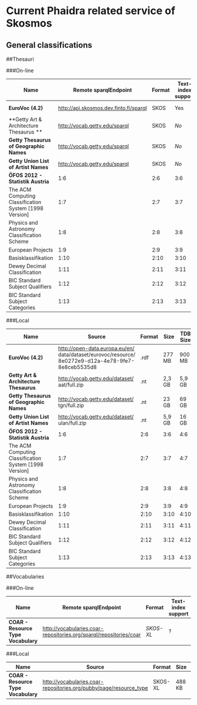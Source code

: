 # Current Phaidra related service of Skosmos

## General classifications

##Thesauri


###On-line


| **Name** | **Remote sparqlEndpoint** | **Format** | **Text-index support** | **uriSpace/sparqlGraph** |  **Works** |
| -- | -- | -- | -- | -- | -- |
| **EuroVoc (4.2)** | http://api.skosmos.dev.finto.fi/sparql | SKOS | Yes | http://eurovoc.europa.eu/ | ![](tick.png) |
| **Getty Art & Architecture Thesaurus **| http://vocab.getty.edu/sparql | SKOS | *No* | http://vocab.getty.edu/aat/ | ![](delete.png) | 
| **Getty Thesaurus of Geographic Names** |  http://vocab.getty.edu/sparql | SKOS | *No* | http://vocab.getty.edu/tgn/ |  ![](delete.png)| 
| **Getty Union List of Artist Names** |  http://vocab.getty.edu/sparql | SKOS | *No* | http://vocab.getty.edu/ulan/ | ![](delete.png) | 
| **ÖFOS 2012 - Statistik Austria** | 1:6 | 2:6 | 3:6 | 4:6 | 5:6 | 
| The ACM Computing Classification System [1998 Version]| 1:7 | 2:7 | 3:7 | 4:7 | 5:7 | 
|Physics and Astronomy Classification Scheme| 1:8 | 2:8 | 3:8 | 4:8 | 5:8 | 
| European Projects | 1:9 | 2:9 | 3:9 | 4:9 | 5:9 | 
| Basisklassifikation | 1:10 | 2:10 | 3:10 | 4:10 | 5:10 | 
| Dewey Decimal Classification | 1:11 | 2:11 | 3:11 | 4:11 | 5:11 | 
| BIC Standard Subject Qualifiers | 1:12 | 2:12 | 3:12 | 4:12 | 5:12 | 
| BIC Standard Subject Categories | 1:13 | 2:13 | 3:13 | 4:13 | 5:13 | 


###Local


| **Name** | **Source** |**Format** | **Size** |**TDB Size** | **uriSpace/sparqlGraph** |  **Works** |
| -- | -- | -- | -- | -- | -- | -- |
| **EuroVoc (4.2)** | http://open-data.europa.eu/en/ data/dataset/eurovoc/resource/ 8e0272e9-d12a-4e78-9fe7-8e8ceb5535d8 | .rdf | 277 MB | 900 MB | http://eurovoc.europa.eu/ | ![](tick.png) | 
| **Getty Art & Architecture Thesaurus** |http://vocab.getty.edu/dataset/ aat/full.zip | .nt | 2,3 GB | 5,9 GB | http://vocab.getty.edu/aat/ |![](tick.png)| 
| **Getty Thesaurus of Geographic Names** | http://vocab.getty.edu/dataset/ tgn/full.zip | .nt | 23 GB | 69 GB | http://vocab.getty.edu/tgn/ | ![](tick.png) | 
| **Getty Union List of Artist Names** | http://vocab.getty.edu/dataset/ ulan/full.zip | .nt | 5,9 GB | 16 GB | http://vocab.getty.edu/ulan/ | ![](tick.png) | 
| **ÖFOS 2012 - Statistik Austria** | 1:6 | 2:6 | 3:6 | 4:6 | 5:6 | 6:6 |
| The ACM Computing Classification System [1998 Version]| 1:7 | 2:7 | 3:7 | 4:7 | 5:7 | 6:7 |
|Physics and Astronomy Classification Scheme| 1:8 | 2:8 | 3:8 | 4:8 | 5:8 | 6:8 |
| European Projects | 1:9 | 2:9 | 3:9 | 4:9 | 5:9 | 6:9 |
| Basisklassifikation | 1:10 | 2:10 | 3:10 | 4:10 | 5:10 | 6:10 | 
| Dewey Decimal Classification | 1:11 | 2:11 | 3:11 | 4:11 | 5:11 | 6:11 | 
| BIC Standard Subject Qualifiers | 1:12 | 2:12 | 3:12 | 4:12 | 5:12 | 6:12 |
| BIC Standard Subject Categories | 1:13 | 2:13 | 3:13 | 4:13 | 5:13 | 6:13 |


##Vocabularies

###On-line


| **Name** | **Remote sparqlEndpoint** | **Format** | **Text-index support** | **uriSpace/sparqlGraph** |  **Works** |
| -- | -- | -- | -- | -- | -- |
| **COAR - Resource Type Vocabulary** | http://vocabularies.coar-repositories.org/sparql/repositories/coar | *SKOS-XL* | ? | http://purl.org/coar/resource_type/ | ![](delete.png) |

###Local


| **Name** | **Source** |**Format** | **Size** | **uriSpace/sparqlGraph** |  **Works** |
| -- | -- | -- | -- | -- | -- |
| **COAR - Resource Type Vocabulary** | http://vocabularies.coar-repositories.org/pubby/page/resource_type | SKOS-XL | 488 KB | http://purl.org/coar/resource_type/ | ![](tick.png) |

